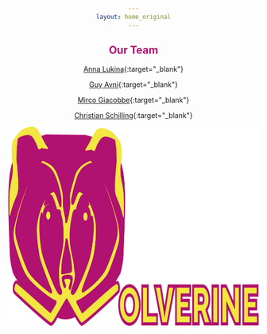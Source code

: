 ```yaml
---
layout: home_original
---
```



<link rel="stylesheet" href="https://maxcdn.bootstrapcdn.com/font-awesome/4.6.0/css/font-awesome.min.css">


## <center><span style="color:#b11170">Our Team</span></center>

<style>
body {
text-align: center}
</style>

[Anna Lukina](https://annalukina.com/){:target="_blank"}

[Guy Avni](https://sites.google.com/view/gavni){:target="_blank"}

[Mirco Giacobbe](https://mircogiacobbe.github.io/){:target="_blank"}

[Christian Schilling](https://www.christianschilling.net/){:target="_blank"}

<img height="400px" class="center-block" src="resources/logo.png">

